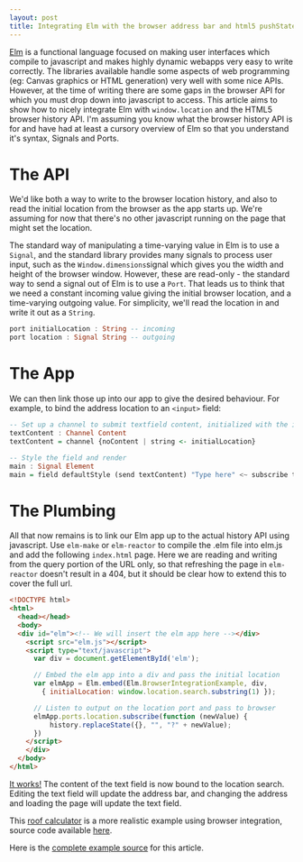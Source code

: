 ```yaml
---
layout: post
title: Integrating Elm with the browser address bar and html5 pushState
---
```


[Elm](http://elm-lang.org) is a functional language focused on making user interfaces which compile to javascript and makes highly dynamic webapps very easy to write correctly.  The libraries available handle some aspects of web programming (eg: Canvas graphics or HTML generation) very well with some nice APIs.  However, at the time of writing there are some gaps in the browser API for which you must drop down into javascript to access. This article aims to show how to nicely integrate Elm with `window.location` and the HTML5 browser history API.  I'm assuming you know what the browser history API is for and have had at least a cursory overview of Elm so that you understand it's syntax, Signals and Ports.

The API
=======

We'd like both a way to write to the browser location history, and also to read the initial location from the browser as the app starts up.  We're assuming for now that there's no other javascript running on the page that might set the location.

The standard way of manipulating a time-varying value in Elm is to use a `Signal`, and the standard library provides many signals to process user input, such as the `Window.dimensions`signal which gives you the width and height of the browser window.  However, these are read-only - the standard way to send a signal out of Elm is to use a `Port`.  That leads us to think that we need a constant incoming value giving the initial browser location, and a time-varying outgoing value.  For simplicity, we'll read the location in and write it out as a `String`.

````haskell
port initialLocation : String -- incoming
port location : Signal String -- outgoing
````

The App
=======

We can then link those up into our app to give the desired behaviour.  For example, to bind the address location to an `<input>` field:

````haskell
-- Set up a channel to submit textfield content, initialized with the initial location
textContent : Channel Content
textContent = channel {noContent | string <- initialLocation}

-- Style the field and render
main : Signal Element
main = field defaultStyle (send textContent) "Type here" <~ subscribe textContent
````

The Plumbing
============

All that now remains is to link our Elm app up to the actual history API using javascript. Use `elm-make` or `elm-reactor` to compile the .elm file into elm.js and add the following `index.html` page.  Here we are reading and writing from the query portion of the URL only, so that refreshing the page in `elm-reactor` doesn't result in a 404, but it should be clear how to extend this to cover the full url.

````html
<!DOCTYPE html>
<html>
  <head></head>
  <body>
  <div id="elm"><!-- We will insert the elm app here --></div>
    <script src="elm.js"></script>
    <script type="text/javascript">
      var div = document.getElementById('elm');

      // Embed the elm app into a div and pass the initial location
      var elmApp = Elm.embed(Elm.BrowserIntegrationExample, div,
        { initialLocation: window.location.search.substring(1) });

      // Listen to output on the location port and pass to browser
      elmApp.ports.location.subscribe(function (newValue) {
          history.replaceState({}, "", "?" + newValue);
      })
    </script>
    </div>
  </body>
</html>
````

[It works!](http://jazmit.github.io/elm-browser-integration-example)  The content of the text field is now bound to the location search.  Editing the text field will update the address bar, and changing the address and loading the page will update the text field.

This [roof calculator](http://jazmit.github.io/roof-calculator/?w=3.95&l=3.55&h=2) is a more realistic example using browser integration, source code available [here](https://github.com/jazmit/roof-calculator).

Here is the [complete example source](http://github.com/jazmit/elm-browser-integration-example) for this article.

